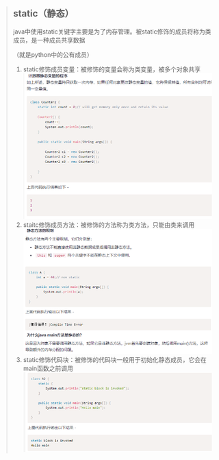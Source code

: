 > ## static（静态）
>
> java中使用static关键字主要是为了内存管理。被static修饰的成员将称为类成员，是一种成员共享数据
>
> （就是python中的公有成员）
>
> 1. static修饰成员变量：被修饰的变量会称为类变量，被多个对象共享
>     ![image-20210809162037101](image/image-20210809162037101.png)
> 2. staitc修饰成员方法：被修饰的方法称为类方法，只能由类来调用
>     ![image-20210809161911352](image/image-20210809161911352.png)
> 3. static修饰代码块：被修饰的代码块一般用于初始化静态成员，它会在main函数之前调用
>     ![image-20210809161801040](image/image-20210809161801040.png)
